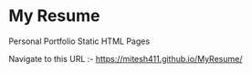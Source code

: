 # My Resume
Personal Portfolio Static HTML Pages 

Navigate to this URL :- https://mitesh411.github.io/MyResume/
